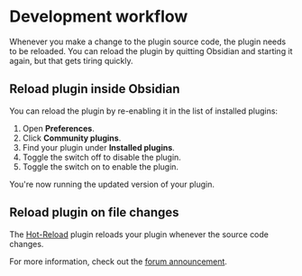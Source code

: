 # Development workflow

Whenever you make a change to the plugin source code, the plugin needs to be reloaded. You can reload the plugin by quitting Obsidian and starting it again, but that gets tiring quickly.

## Reload plugin inside Obsidian

You can reload the plugin by re-enabling it in the list of installed plugins:

1. Open **Preferences**.
2. Click **Community plugins**.
3. Find your plugin under **Installed plugins**.
4. Toggle the switch off to disable the plugin.
5. Toggle the switch on to enable the plugin.

You're now running the updated version of your plugin.

## Reload plugin on file changes

The [Hot-Reload](https://github.com/pjeby/hot-reload) plugin reloads your plugin whenever the source code changes.

For more information, check out the [forum announcement](https://forum.obsidian.md/t/plugin-release-for-developers-hot-reload-the-plugin-s-youre-developing/12185).

